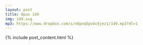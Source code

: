 ```yaml
---
layout: post
title: Opus 149
img: 149.svg
mp3: https://www.dropbox.com/s/n8pnq5pvbc6jez1/149.mp3?dl=1
---
```


{% include post_content.html %}
